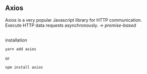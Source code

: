 ## Axios


Axios is a very popular Javascript library for HTTP communication.  
Execute HTTP data requests asynchronously. -> *promise-based*
<br>
<br>

installation
```
yarn add axios
```

or

```
npm install axios
```
